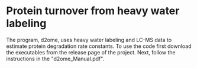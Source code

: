 # Protein turnover from heavy water labeling

The program, d2ome, uses heavy water labeling and LC-MS data to estimate protein degradation rate constants. To use the code first download the executables from the release page of the project. Next, follow the instructions in the "d2ome_Manual.pdf".
